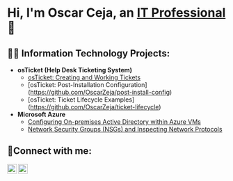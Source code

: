 <h1>Hi, I'm Oscar Ceja, an <a href="https://linkedin.com/in/oscar-ceja">IT Professional</a>👋</h1>

<h2>🧑‍💻 Information Technology Projects: </h2>

- <b>osTicket (Help Desk Ticketing System)</b>
  - [osTicket: Creating and Working Tickets](https://github.com/OscarZeja/osticket-prereqs)
  - [osTicket: Post-Installation Configuration] (https://github.com/OscarZeja/post-install-config)
  - [osTicket: Ticket Lifecycle Examples] (https://github.com/OscarZeja/ticket-lifecycle)
- <b>Microsoft Azure</b>
  - [Configuring On-premises Active Directory within Azure VMs](https://github.com/OscarZeja/configure-ad)
  - [Network Security Groups (NSGs) and Inspecting Network Protocols](https://github.com/OscarZeja/azure-network-protocols)
  
<h2>🤳Connect with me:</h2>

[<img align="left" alt="Oscar | LinkedIn" width="22px" src="https://cdn.jsdelivr.net/npm/simple-icons@v3/icons/linkedin.svg" />][linkedin]
[<img align="left" alt="Oscar | Instagram" width="22px" src="https://cdn.jsdelivr.net/npm/simple-icons@v3/icons/instagram.svg"/>][instagram]

[instagram]: https://www.instagram.com/theoscarceja
[linkedin]: https://linkedin.com/in/oscar-ceja
